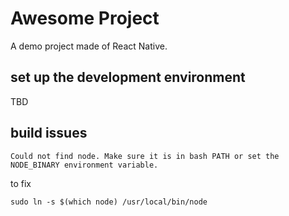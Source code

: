 # Awesome Project

A demo project made of React Native.

## set up the development environment

TBD

## build issues

```
Could not find node. Make sure it is in bash PATH or set the NODE_BINARY environment variable.
```

to fix

```
sudo ln -s $(which node) /usr/local/bin/node
```
